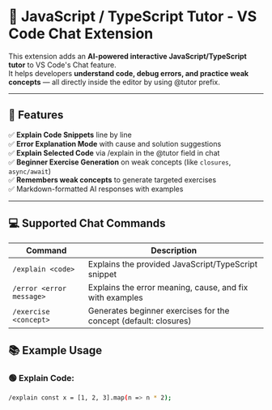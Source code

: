 # 🤖 JavaScript / TypeScript Tutor - VS Code Chat Extension

This extension adds an **AI-powered interactive JavaScript/TypeScript tutor** to VS Code's Chat feature.  
It helps developers **understand code, debug errors, and practice weak concepts** — all directly inside the editor by using @tutor prefix.

---

## 🚀 Features
✅ **Explain Code Snippets** line by line  
✅ **Error Explanation Mode** with cause and solution suggestions  
✅ **Explain Selected Code** via /explain in the @tutor field in chat  
✅ **Beginner Exercise Generation** on weak concepts (like `closures`, `async/await`)  
✅ **Remembers weak concepts** to generate targeted exercises  
✅ Markdown-formatted AI responses with examples

---

## 💻 Supported Chat Commands
| Command                  | Description                                                       |
|--------------------------|-------------------------------------------------------------------|
| `/explain <code>`        | Explains the provided JavaScript/TypeScript snippet               |
| `/error <error message>` | Explains the error meaning, cause, and fix with examples          |
| `/exercise <concept>`    | Generates beginner exercises for the concept (default: closures)  |


## 📚 Example Usage
### 🟢 Explain Code:
```bash
/explain const x = [1, 2, 3].map(n => n * 2);

